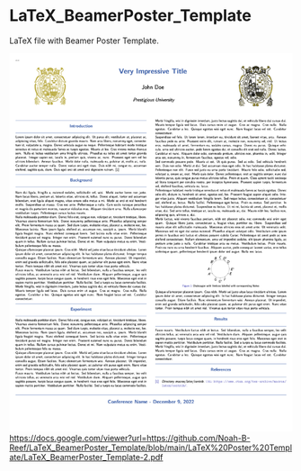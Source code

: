 # LaTeX_BeamerPoster_Template
LaTeX file with Beamer Poster Template.

![alt text](https://github.com/Noah-B-Reef/LaTeX_BeamerPoster_Template/blob/main/LaTeX%20Poster%20Template/LaTeX_BeamerPoster_Template-2.png)
https://docs.google.com/viewer?url=https://github.com/Noah-B-Reef/LaTeX_BeamerPoster_Template/blob/main/LaTeX%20Poster%20Template/LaTeX_BeamerPoster_Template-2.pdf

